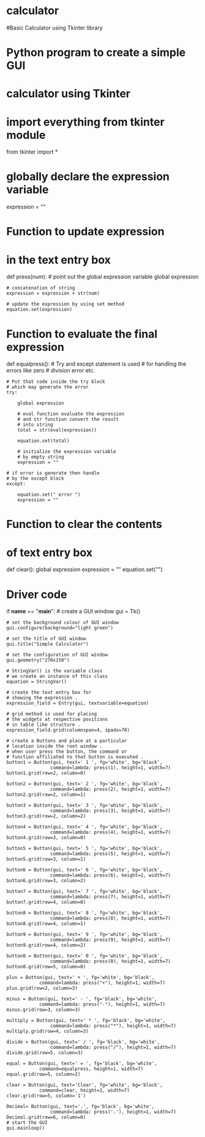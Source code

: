 # calculator
#Basic Calculator using Tkinter library

# Python program to create a simple GUI
# calculator using Tkinter

# import everything from tkinter module
from tkinter import *

# globally declare the expression variable
expression = ""


# Function to update expression
# in the text entry box
def press(num):
	# point out the global expression variable
	global expression

	# concatenation of string
	expression = expression + str(num)

	# update the expression by using set method
	equation.set(expression)


# Function to evaluate the final expression
def equalpress():
	# Try and except statement is used
	# for handling the errors like zero
	# division error etc.

	# Put that code inside the try block
	# which may generate the error
	try:

		global expression

		# eval function evaluate the expression
		# and str function convert the result
		# into string
		total = str(eval(expression))

		equation.set(total)

		# initialize the expression variable
		# by empty string
		expression = ""

	# if error is generate then handle
	# by the except block
	except:

		equation.set(" error ")
		expression = ""


# Function to clear the contents
# of text entry box
def clear():
	global expression
	expression = ""
	equation.set("")


# Driver code
if __name__ == "__main__":
	# create a GUI window
	gui = Tk()

	# set the background colour of GUI window
	gui.configure(background="light green")

	# set the title of GUI window
	gui.title("Simple Calculator")

	# set the configuration of GUI window
	gui.geometry("270x150")

	# StringVar() is the variable class
	# we create an instance of this class
	equation = StringVar()

	# create the text entry box for
	# showing the expression .
	expression_field = Entry(gui, textvariable=equation)

	# grid method is used for placing
	# the widgets at respective positions
	# in table like structure .
	expression_field.grid(columnspan=4, ipadx=70)

	# create a Buttons and place at a particular
	# location inside the root window .
	# when user press the button, the command or
	# function affiliated to that button is executed .
	button1 = Button(gui, text=' 1 ', fg='white', bg='black',
					command=lambda: press(1), height=1, width=7)
	button1.grid(row=2, column=0)

	button2 = Button(gui, text=' 2 ', fg='white', bg='black',
					command=lambda: press(2), height=1, width=7)
	button2.grid(row=2, column=1)

	button3 = Button(gui, text=' 3 ', fg='white', bg='black',
					command=lambda: press(3), height=1, width=7)
	button3.grid(row=2, column=2)

	button4 = Button(gui, text=' 4 ', fg='white', bg='black',
					command=lambda: press(4), height=1, width=7)
	button4.grid(row=3, column=0)

	button5 = Button(gui, text=' 5 ', fg='white', bg='black',
					command=lambda: press(5), height=1, width=7)
	button5.grid(row=3, column=1)

	button6 = Button(gui, text=' 6 ', fg='white', bg='black',
					command=lambda: press(6), height=1, width=7)
	button6.grid(row=3, column=2)

	button7 = Button(gui, text=' 7 ', fg='white', bg='black',
					command=lambda: press(7), height=1, width=7)
	button7.grid(row=4, column=0)

	button8 = Button(gui, text=' 8 ', fg='white', bg='black',
					command=lambda: press(8), height=1, width=7)
	button8.grid(row=4, column=1)

	button9 = Button(gui, text=' 9 ', fg='white', bg='black',
					command=lambda: press(9), height=1, width=7)
	button9.grid(row=4, column=2)

	button0 = Button(gui, text=' 0 ', fg='white', bg='black',
					command=lambda: press(0), height=1, width=7)
	button0.grid(row=5, column=0)

	plus = Button(gui, text=' + ', fg='white', bg='black',
				command=lambda: press("+"), height=1, width=7)
	plus.grid(row=2, column=3)

	minus = Button(gui, text=' - ', fg='black', bg='white',
				command=lambda: press("-"), height=1, width=7)
	minus.grid(row=3, column=3)

	multiply = Button(gui, text=' * ', fg='black', bg='white',
					command=lambda: press("*"), height=1, width=7)
	multiply.grid(row=4, column=3)

	divide = Button(gui, text=' / ', fg='black', bg='white',
					command=lambda: press("/"), height=1, width=7)
	divide.grid(row=5, column=3)

	equal = Button(gui, text=' = ', fg='black', bg='white',
				command=equalpress, height=1, width=7)
	equal.grid(row=5, column=2)

	clear = Button(gui, text='Clear', fg='white', bg='black',
				command=clear, height=1, width=7)
	clear.grid(row=5, column='1')

	Decimal= Button(gui, text='.', fg='black', bg='white',
					command=lambda: press('.'), height=1, width=7)
	Decimal.grid(row=6, column=0)
	# start the GUI
	gui.mainloop()

